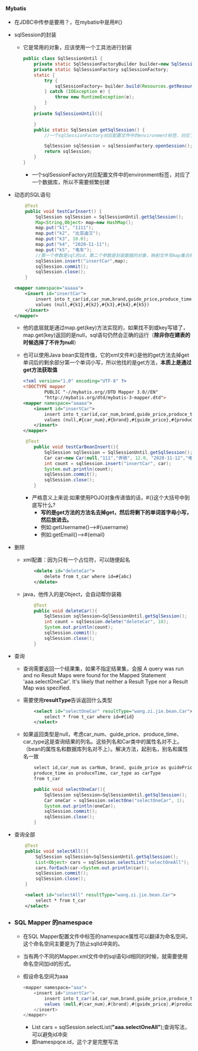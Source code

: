 #### Mybatis

* 在JDBC中传参是要用？，在mybatis中是用#{}

* sqlSession的封装

  * 它是常用的对象，应该使用一个工具池进行封装

    ```java
    public class SqlSessionUntil {
        private static SqlSessionFactoryBuilder builder=new SqlSessionFactoryBuilder();
        private static SqlSessionFactory sqlSessionFactory;
        static {
            try {
                sqlSessionFactory= builder.build(Resources.getResourceAsStream("mybatis-config.xml"));
            } catch (IOException e) {
                throw new RuntimeException(e);
            }
        }
        private SqlSessionUntil(){
    
        }
        public static SqlSession getSqlSession() {
            //一个sqlSessionFactory对应配置文件中的environment标签，对应了一个数据库
    
            SqlSession sqlSession = sqlSessionFactory.openSession();
            return sqlSession;
        }
    }
    ```

    * 一个sqlSessionFactory对应配置文件中的environment标签，对应了一个数据库，所以不需要频繁创建

* 动态的SQL语句

  ```java
      @Test
      public void testCarInsert() {
          SqlSession sqlSession = SqlSessionUntil.getSqlSession();
          Map<String,Object> map=new HashMap();
          map.put("k1", "1111");
          map.put("k2", "比亚迪汉");
          map.put("k3", 10.0);
          map.put("k4", "2020-11-11");
          map.put("k5", "电车");
          //第一个参数是sql的id，第二个参数是封装数据的对象，映射文件写map集合的key
          sqlSession.insert("insertCar",map);
          sqlSession.commit();
          sqlSession.close();
      }
  ```

  ```xml
  <mapper namespace="aaaaa">
      <insert id="insertCar">
          insert into t_car(id,car_num,brand,guide_price,produce_time,car_type)
          values (null,#{k1},#{k2},#{k3},#{k4},#{k5})
      </insert>
  </mapper>
  ```

  * 他的底层就是通过map.get(key)方法实现的，如果找不到或key写错了，map.get(key)返回的是null，sql语句仍然会正确的运行（**除非你在建表的时候选择了不许为null**）

    

  * 也可以使用Java bean实现传值，它的xml文件#{}是他的get方法去掉get单词后的剩余部分第一个单词小写，所以他找的是get方法，**本质上是通过get方法获取值**

    ```xml
    <?xml version="1.0" encoding="UTF-8" ?>
    <!DOCTYPE mapper
            PUBLIC "-//mybatis.org//DTD Mapper 3.0//EN"
            "http://mybatis.org/dtd/mybatis-3-mapper.dtd">
    <mapper namespace="aaaaa">
        <insert id="insertCar">
            insert into t_car(id,car_num,brand,guide_price,produce_time,car_type)
            values (null,#{car_num},#{brand},#{guide_price},#{produce_time},#{car_type})
        </insert>
    </mapper>
    ```

    ```java
     @Test
        public void testCarBeanInsert(){
            SqlSession sqlSession = SqlSessionUntil.getSqlSession();
            Car car=new Car(null,"111","奔驰", 12.0, "2020-11-12","电车");
            int count = sqlSession.insert("insertCar", car);
            System.out.println(count);
            sqlSession.commit();
            sqlSession.close();
        }
    ```

    * 严格意义上来说:如果使用POJO对象传递值的话，#{}这个大括号中到底写什么?
      * **写的是get方法的方法名去掉get，然后将剩下的单词首字母小写，然后放进去。**
      * 例如:getUsername()-->#{username}
      * 例如:getEmail()-->#{email}

* 删除

  * xml配置：因为只有一个占位符，可以随便起名

    ```xml
        <delete id="deleteCar">
            delete from t_car where id=#{abc}
        </delete>
    ```

  * java，他传入的是Object，会自动帮你装箱

    ```java
        @Test
        public void deleteCar(){
            SqlSession sqlSession=SqlSessionUntil.getSqlSession();
            int count = sqlSession.delete("deleteCar", 18);
            System.out.println(count);
            sqlSession.commit();
            sqlSession.close();
        }
    ```

    

* 查询

  * 查询需要返回一个结果集，如果不指定结果集，会报 A query was run and no Result Maps were found for the Mapped Statement 'aaa.selectOneCar'.  It's likely that neither a Result Type nor a Result Map was specified.

  * 需要使用**resultType**告诉返回什么类型

    ```xml
        <select id="selectOneCar" resultType="wang.zi.jie.bean.Car">
            select * from t_car where id=#{id}
        </select>
    ```

    

  * 如果返回类型是null，考虑car_num、guide_price、produce_time、car_type这是查询结果的列名。这些列名和Car类中的属性名对不上。（bean的属性名和数据库列名对不上）。解决方法，起别名，别名和属性名一致
  
    ```xml
        select id,car_num as carNum, brand, guide_price as guidePrice,
        produce_time as produceTime, car_type as carType
        from t_car
    ```
  
    ```java
        public void selectOneCar(){
            SqlSession sqlSession=SqlSessionUntil.getSqlSession();
            Car oneCar = sqlSession.selectOne("selectOneCar", 1);
            System.out.println(oneCar);
            sqlSession.commit();
            sqlSession.close();
        }
    ```
  
    
  
* 查询全部

  ```java
      @Test
      public void selectAll(){
          SqlSession sqlSession=SqlSessionUntil.getSqlSession();
          List<Object> cars = sqlSession.selectList("selectOneAll");
          cars.forEach(car->System.out.println(car));
          sqlSession.commit();
          sqlSession.close();
      }
  ```

  ```xml
      <select id="selectAll" resultType="wang.zi.jie.bean.Car">
          select * from t_car
      </select>
  ```

  

* ### SQL Mapper 的namespace

  * 在SQL Mapper配置⽂件中标签的namespace属性可以翻译为命名空间，这个命名空间主要是为了防⽌sqlId冲突的。

  * 当有两个不同的Mapper.xml文件中的sql语句id相同的时候，就需要使用命名空间加id的形式。

  * 假设命名空间为aaa

    ```java
    <mapper namespace="aaa">
        <insert id="insertCar">
            insert into t_car(id,car_num,brand,guide_price,produce_time,car_type)
            values (null,#{car_num},#{brand},#{guide_price},#{produce_time},#{car_type})
        </insert>
    </mapper>
    ```

    * List<Object> cars = sqlSession.selectList(**"aaa.selectOneAll"**);查询写法，可以避免id冲突
    * 即namespqce.id，这个才是完整写法